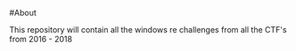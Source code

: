 #About

This repository will contain all the windows re challenges from all the CTF's from 2016 - 2018
